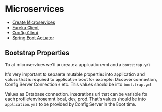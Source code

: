 # Microservices

- [Create Microservices](../documentation/CreateMicroservices.md)
- [Eureka Client](../documentation/EurekaClient.md)
- [Config Client](https://cloud.spring.io/spring-cloud-config/multi/multi__spring_cloud_config_client.html)
- [Spring Boot Actuator](https://howtodoinjava.com/spring-boot/actuator-endpoints-example/)

## Bootstrap Properties

To all microservices we'll to create a application.yml and a `bootstrap.yml`

It's very important to separete mutable properties into application 
and values that is required to application boot for example: Discover connection, Config Server Connection e etc. This values should be into `bootstrap.yml`

Values as Database connection, integrations url that can be variable for each profile/environemnt local, dev, prod. 
That's values should be into `application.yml` to be provided by Config Server in the Boot time.